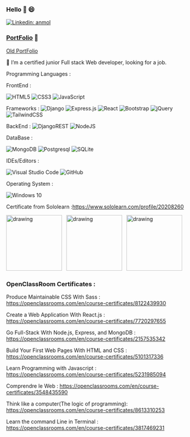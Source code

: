 ### Hello 👋 :smile:

[![Linkedin: anmol](https://img.shields.io/badge/-LinkedIn-blue?style=flat-square&logo=Linkedin&logoColor=white&link=https://www.linkedin.com/in/yangchen-tsering-662739201/)](https://www.linkedin.com/in/yangchen-tsering-662739201/) &nbsp; 


### [PortFolio](https://yangchent.netlify.app) :eyes:


[Old PortFolio](https://yangchent.github.io)



🌱 I’m a certified junior Full stack Web developer, looking for a job.

Programming Languages :

FrontEnd :

![HTML5](https://img.shields.io/badge/html5-%23E34F26.svg?style=for-the-badge&logo=html5&logoColor=white)
![CSS3](https://img.shields.io/badge/css3-%231572B6.svg?style=for-the-badge&logo=css3&logoColor=white)
![JavaScript](https://img.shields.io/badge/javascript-%23323330.svg?style=for-the-badge&logo=javascript&logoColor=%23F7DF1E)


Frameworks :
![Django](https://img.shields.io/badge/django-%23092E20.svg?style=for-the-badge&logo=django&logoColor=white)
![Express.js](https://img.shields.io/badge/express.js-%23404d59.svg?style=for-the-badge&logo=express&logoColor=%2361DAFB)
![React](https://img.shields.io/badge/react-%2320232a.svg?style=for-the-badge&logo=react&logoColor=%2361DAFB)
![Bootstrap](https://img.shields.io/badge/bootstrap-%23563D7C.svg?style=for-the-badge&logo=bootstrap&logoColor=white)
![jQuery](https://img.shields.io/badge/jquery-%230769AD.svg?style=for-the-badge&logo=jquery&logoColor=white)
![TailwindCSS](https://img.shields.io/badge/tailwindcss-%2338B2AC.svg?style=for-the-badge&logo=tailwind-css&logoColor=white)

BackEnd : 
![DjangoREST](https://img.shields.io/badge/DJANGO-REST-ff1709?style=for-the-badge&logo=django&logoColor=white&color=ff1709&labelColor=gray)
![NodeJS](https://img.shields.io/badge/node.js-%2343853D.svg?style=for-the-badge&logo=node.js&logoColor=white)

DataBase : 

![MongoDB](https://img.shields.io/badge/mongoDB-%2343853D.svg?style=for-the-badge&logo=node.js&logoColor=white)
![Postgresql](https://img.shields.io/badge/Postgresql-%2343853D.svg?style=for-the-badge&logo=Postgresql&logoColor=white)
![SQLite](https://img.shields.io/badge/sqlite-%2307405e.svg?style=for-the-badge&logo=sqlite&logoColor=white)

IDEs/Editors :

![Visual Studio Code](https://img.shields.io/badge/VisualStudioCode-0078d7.svg?style=for-the-badge&logo=visual-studio-code&logoColor=white)
![GitHub](https://img.shields.io/badge/github-%23121011.svg?style=for-the-badge&logo=github&logoColor=white)

Operating System :

![Windows 10](https://img.shields.io/badge/Windows-0078D6?style=for-the-badge&logo=windows&logoColor=white)

Certificate from Sololearn :https://www.sololearn.com/profile/20208260

<img src="https://www.sololearn.com/Certificate/1014-20208260/jpg/" alt="drawing" width="150" />  &nbsp; <img src="https://www.sololearn.com/certificates/course/en/20208260/1024/landscape/png" alt="drawing" width="150"/>  &nbsp; <img src="https://www.sololearn.com/Certificate/1097-20208260/jpg/" alt="drawing" width="150"/>&nbsp;

### OpenClassRoom Certificates :
Produce Maintainable CSS With Sass : https://openclassrooms.com/en/course-certificates/8122439930

Create a Web Application With React.js : https://openclassrooms.com/en/course-certificates/7720297655

Go Full-Stack With Node.js, Express, and MongoDB : https://openclassrooms.com/en/course-certificates/2157535342

Build Your First Web Pages With HTML and CSS : https://openclassrooms.com/en/course-certificates/5101317336

Learn Programming with Javascript : https://openclassrooms.com/en/course-certificates/5231985094 

Comprendre le Web	 : https://openclassrooms.com/en/course-certificates/3548435590

Think like a computer(The logic of programming): https://openclassrooms.com/en/course-certificates/8613310253

Learn the command Line in Terminal : https://openclassrooms.com/en/course-certificates/3817469231
